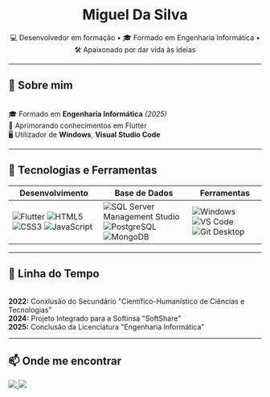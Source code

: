 <h1 align="center">Miguel Da Silva</h1>

<p align="center">
  💻 Desenvolvedor em formação • 🎓 Formado em Engenharia Informática • 🛠 Apaixonado por dar vida às ideias
</p>

---

## 📖 Sobre mim
<br>🎓 Formado em **Engenharia Informática** *(2025)*
<br>🚀 Aprimorando conhecimentos em Flutter
<br>🖥️ Utilizador de **Windows**, **Visual Studio Code**

---

## 🚀 Tecnologias e Ferramentas

| Desenvolvimento | Base de Dados | Ferramentas |
| --------------- | -------------- | ----------- |
| ![Flutter](https://img.shields.io/badge/Flutter-blue?style=for-the-badge&logo=flutter&link=https%3A%2F%2Fflutter.dev%2F) ![HTML5](https://img.shields.io/badge/HTML5-%23dc4d25?style=for-the-badge&logo=html5&logoColor=white) ![CSS3](https://img.shields.io/badge/CSS3-%23146eb0?style=for-the-badge&logoColor=white) ![JavaScript](https://img.shields.io/badge/Javascript-%23F7DF1E?style=for-the-badge&logo=javascript&logoColor=black) | ![SQL Server Management Studio](https://img.shields.io/badge/SQL_Server_Management_Studio-%23099ff1?style=for-the-badge&link=https%3A%2F%2Flearn.microsoft.com%2Fen-us%2Fssms%2F) ![PostgreSQL](https://img.shields.io/badge/PostgreSQL-%23336791?style=for-the-badge&logo=postgresql&logoColor=white&link=https%3A%2F%2Fwww.postgresql.org%2F) ![MongoDB](https://img.shields.io/badge/MongoDB-%23%2347A248?style=for-the-badge&logo=mongodb&logoColor=white&link=https%3A%2F%2Fwww.mongodb.com%2F) | ![Windows](https://img.shields.io/badge/Windows-blue?style=for-the-badge) ![VS Code](https://img.shields.io/badge/Visual%20Studio%20Code-%230077b8?style=for-the-badge&link=https%3A%2F%2Fcode.visualstudio.com%2Fdocs) ![Git Desktop](https://img.shields.io/badge/Git%20Desktop-black?style=for-the-badge&logo=github&link=https%3A%2F%2Fgithub.com%2FSilvaDaMiguel) |

---

## 📅 Linha do Tempo

<br>**2022:** Conxlusão do Secundário "Científico-Humanístico de Ciências e Tecnologias"
<br>**2024:** Projeto Integrado para a Softinsa "SoftShare"
<br>**2025:** Conclusão da Licenciatura "Engenharia Informática"

---

## 📫 Onde me encontrar
<p align="left">
  <a href="https://github.com/SilvaDaMiguel" target="_blank">
    <img src="https://img.shields.io/badge/GitHub-000000?style=for-the-badge&logo=github&logoColor=white"/>
  </a>
  <a href="https://www.linkedin.com/in/silvadamiguel/" target="_blank">
    <img src="https://img.shields.io/badge/LinkedIn-0077B5?style=for-the-badge&logo=linkedin&logoColor=white"/>
  </a>
</p>
